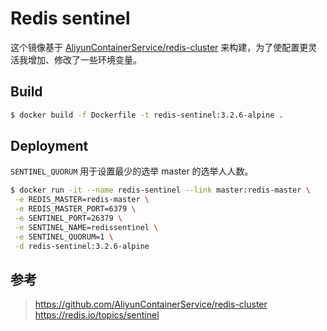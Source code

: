 # Redis sentinel

这个镜像基于 [AliyunContainerService/redis-cluster](https://github.com/AliyunContainerService/redis-cluster) 来构建，为了使配置更灵活我增加、修改了一些环境变量。


## Build

```bash
$ docker build -f Dockerfile -t redis-sentinel:3.2.6-alpine .
```

## Deployment

`SENTINEL_QUORUM` 用于设置最少的选举 master 的选举人人数。

```bash
$ docker run -it --name redis-sentinel --link master:redis-master \
 -e REDIS_MASTER=redis-master \
 -e REDIS_MASTER_PORT=6379 \
 -e SENTINEL_PORT=26379 \
 -e SENTINEL_NAME=redissentinel \
 -e SENTINEL_QUORUM=1 \
 -d redis-sentinel:3.2.6-alpine
```

## 参考

> https://github.com/AliyunContainerService/redis-cluster
> https://redis.io/topics/sentinel